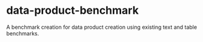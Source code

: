 # data-product-benchmark
A benchmark creation for data product creation using existing text and table benchmarks.
